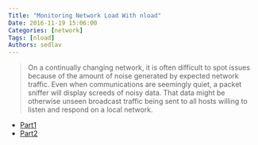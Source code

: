 ```yaml
---
Title: "Monitoring Network Load With nload"
Date: 2016-11-19 15:06:00
Categories: [network]
Tags: [nload]
Authors: sedlav
---
```


> On a continually changing network, it is often difficult to spot issues because of the amount of noise generated by expected network traffic. Even when communications are seemingly quiet, a packet sniffer will display screeds of noisy data. That data might be otherwise unseen broadcast traffic being sent to all hosts willing to listen and respond on a local network.

* [Part1](https://www.linux.com/learn/monitoring-network-load-nload-part-1)
* [Part2](https://www.linux.com/learn/monitoring-network-load-nload-part-2)
